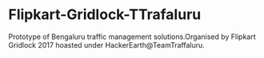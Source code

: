 # Flipkart-Gridlock-TTrafaluru
Prototype of Bengaluru traffic management solutions.Organised by Flipkart Gridlock 2017 hoasted under HackerEarth@TeamTraffaluru.
